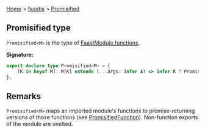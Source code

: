[Home](./index) &gt; [faastjs](./faastjs.md) &gt; [Promisified](./faastjs.promisified.md)

## Promisified type

`Promisified<M>` is the type of [FaastModule.functions](./faastjs.faastmodule.functions.md)<!-- -->.

<b>Signature:</b>

```typescript
export declare type Promisified<M> = {
    [K in keyof M]: M[K] extends (...args: infer A) => infer R ? PromisifiedFunction<A, R> : never;
};
```

## Remarks

`Promisified<M>` maps an imported module's functions to promise-returning versions of those functions (see [PromisifiedFunction](./faastjs.promisifiedfunction.md)<!-- -->). Non-function exports of the module are omitted.

